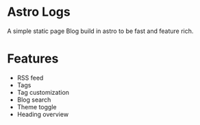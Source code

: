 # Astro Logs

A simple static page Blog build in astro to be fast and feature rich.

# Features

- RSS feed
- Tags
- Tag customization
- Blog search
- Theme toggle 
- Heading overview